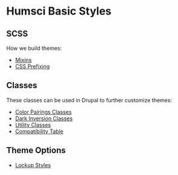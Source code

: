 # Humsci Basic Styles

## SCSS

How we build themes:
* [Mixins](/docroot/themes/humsci/humsci_basic/docs/mixins.md)
* [CSS Prefixing](/docroot/themes/humsci/humsci_basic/docs/css-prefixing.md)

## Classes

These classes can be used in Drupal to further customize themes:
* [Color Pairings Classes](/docroot/themes/humsci/humsci_basic/docs/color-pairings.md)
* [Dark Inversion Classes](/docroot/themes/humsci/humsci_basic/docs/dark-inversion.md)
* [Utility Classes](/docroot/themes/humsci/humsci_basic/docs/utility-classes.md)
* [Compatibility Table](/docroot/themes/humsci/humsci_basic/docs/compatibility-table.md)

## Theme Options

* [Lockup Styles](/docroot/themes/humsci/humsci_basic/docs/lockup-styles.md)
